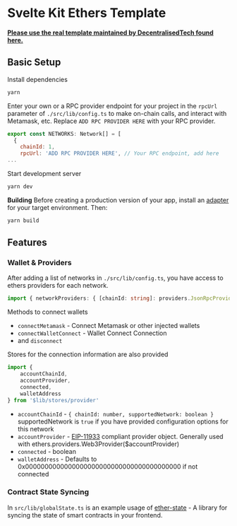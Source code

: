 # Svelte Kit Ethers Template

**[Please use the real template maintained by DecentralisedTech found here.](https://github.com/DecentralisedTech/svelte-kit-ethers-template)**


## Basic Setup

Install dependencies
```bash
yarn
```
Enter your own or a RPC provider endpoint for your project in the `rpcUrl` parameter of `./src/lib/config.ts` to make on-chain calls, and interact with Metamask, etc. Replace `ADD RPC PROVIDER HERE` with your RPC provider.
```js
export const NETWORKS: Network[] = [
  {
    chainId: 1,
    rpcUrl: 'ADD RPC PROVIDER HERE', // Your RPC endpoint, add here
...
```

Start development server
```bash
yarn dev
```



**Building**
Before creating a production version of your app, install an [adapter](https://kit.svelte.dev/docs#adapters) for your target environment. Then:

```bash
yarn build
```

## Features

### Wallet & Providers

After adding a list of networks in `./src/lib/config.ts`, you have access to ethers providers for each network.
```ts
import { networkProviders: { [chainId: string]: providers.JsonRpcProvider } } from '$lib/stores/provider'
```


Methods to connect wallets
* `connectMetamask` - Connect Metamask or other injected wallets
* `connectWalletConnect` - Wallet Connect Connection
* and `disconnect`

Stores for the connection information are also provided
```ts
import {
    accountChainId,
    accountProvider,
    connected,
    walletAddress
} from '$lib/stores/provider'
```
* `accountChainId` -  `{ chainId: number, supportedNetwork: boolean } ` supportedNetwork is `true` if you have provided configuration options for this network 
* `accountProvider` -  [EIP-11933](https://eips.ethereum.org/EIPS/eip-1193) compliant provider object. Generally used with ethers.providers.Web3Provider($accountProvider)
* `connected` - boolean
* `walletAddress` - Defaults to 0x0000000000000000000000000000000000000000 if not connected

### Contract State Syncing

In `src/lib/globalState.ts` is an example usage of [ether-state](https://github.com/decentralisedtech/ether-state) - A library for syncing the state of smart contracts in your frontend.
